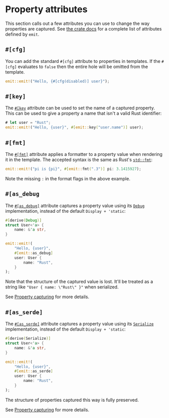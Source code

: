 # Property attributes

This section calls out a few attributes you can use to change the way properties are captured. See [the crate docs](https://docs.rs/emit/0.11.0-alpha.17/emit/index.html#attributes) for a complete list of attributes defined by `emit`.

## `#[cfg]`

You can add the standard `#[cfg]` attribute to properties in templates. If the `#[cfg]` evaluates to `false` then the entire hole will be omitted from the template.

```rust
emit::emit!("Hello, {#[cfg(disabled)] user}");
```

## `#[key]`

The [`#[key`](https://docs.rs/emit/0.11.0-alpha.17/emit/attr.key.html) attribute can be used to set the name of a captured property. This can be used to give a property a name that isn't a valid Rust identifier:

```rust
# let user = "Rust";
emit::emit!("Hello, {user}", #[emit::key("user.name")] user);
```

## `#[fmt]`

The [`#[fmt]`](https://docs.rs/emit/0.11.0-alpha.17/emit/attr.fmt.html) attribute applies a formatter to a property value when rendering it in the template. The accepted syntax is the same as Rust's [`std::fmt`](https://doc.rust-lang.org/std/fmt/index.html):

```rust
emit::emit!("pi is {pi}", #[emit::fmt(".3")] pi: 3.1415927);
```

Note the missing `:` in the format flags in the above example.

## `#[as_debug`

The [`#[as_debug]`](https://docs.rs/emit/0.11.0-alpha.17/emit/attr.as_debug.html) attribute captures a property value using its [`Debug`](https://doc.rust-lang.org/std/fmt/trait.Debug.html) implementation, instead of the default `Display + 'static`:

```rust
#[derive(Debug)]
struct User<'a> {
    name: &'a str,
}

emit::emit!(
    "Hello, {user}",
    #[emit::as_debug]
    user: User {
        name: "Rust",
    }
);
```

Note that the structure of the captured value is lost. It'll be treated as a string like `"User { name: \"Rust\" }"` when serialized.

See [Property capturing](./property-capturing.md) for more details.

## `#[as_serde]`

The [`#[as_serde]`](https://docs.rs/emit/0.11.0-alpha.17/emit/attr.as_serde.html) attribute captures a property value using its [`Serialize`](https://docs.rs/serde/latest/serde/trait.Serialize.html) implementation, instead of the default `Display + 'static`:

```rust
#[derive(Serialize)]
struct User<'a> {
    name: &'a str,
}

emit::emit!(
    "Hello, {user}",
    #[emit::as_serde]
    user: User {
        name: "Rust",
    }
);
```

The structure of properties captured this way is fully preserved.

See [Property capturing](./property-capturing.md) for more details.
